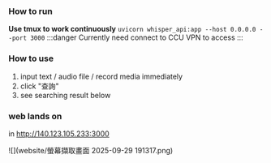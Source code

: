 ### How to run
**Use tmux to work continuously**
`uvicorn whisper_api:app --host 0.0.0.0 --port 3000`
:::danger
Currently need connect to CCU VPN to access
:::

### How to use
1. input text / audio file / record media immediately
2. click "查詢"
3. see searching result below

### web lands on
in http://140.123.105.233:3000

![](website/螢幕擷取畫面 2025-09-29 191317.png)
